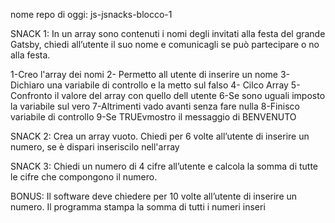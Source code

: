 nome repo di oggi: js-jsnacks-blocco-1

SNACK 1:
In un array sono contenuti i nomi degli invitati alla festa del grande Gatsby, chiedi all’utente il suo nome e comunicagli se può partecipare o no alla festa.

1-Creo l'array dei nomi 
2- Permetto all utente di inserire un nome
3- Dichiaro una variabile di controllo e la metto sul falso
4- Cilco Array
5-Confronto il valore del array con quello dell utente
6-Se sono uguali imposto la variabile sul vero
7-Altrimenti vado avanti senza fare nulla
8-Finisco variabile di controllo
9-Se TRUEvmostro il messaggio di BENVENUTO


SNACK 2:
Crea un array vuoto.
Chiedi per 6 volte all’utente di inserire un numero, se è dispari inseriscilo nell'array


SNACK 3:
Chiedi un numero di 4 cifre all’utente
e calcola la somma di tutte le cifre che compongono il numero.

BONUS:
Il software deve chiedere per 10 volte all’utente di inserire un numero.
Il programma stampa la somma di tutti i numeri inseri
